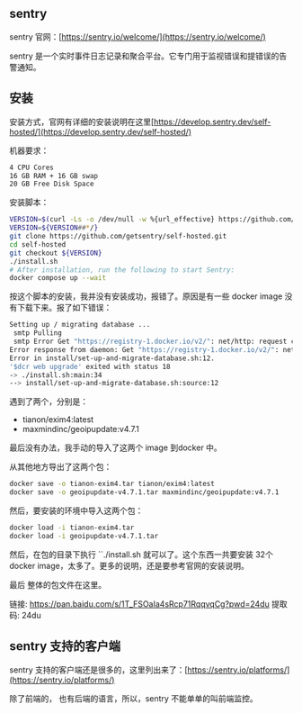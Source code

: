
## sentry

sentry 官网：[https://sentry.io/welcome/](https://sentry.io/welcome/)

sentry 是一个实时事件日志记录和聚合平台。它专门用于监视错误和提错误的告警通知。 

## 安装 

安装方式，官网有详细的安装说明在这里[https://develop.sentry.dev/self-hosted/](https://develop.sentry.dev/self-hosted/)

机器要求：

```sh
4 CPU Cores
16 GB RAM + 16 GB swap
20 GB Free Disk Space
```
安装脚本：

```sh 
VERSION=$(curl -Ls -o /dev/null -w %{url_effective} https://github.com/getsentry/self-hosted/releases/latest)
VERSION=${VERSION##*/}
git clone https://github.com/getsentry/self-hosted.git
cd self-hosted
git checkout ${VERSION}
./install.sh
# After installation, run the following to start Sentry:
docker compose up --wait
```
按这个脚本的安装，我并没有安装成功，报错了。原因是有一些 docker image 没有下载下来。报了如下错误：

```sh
Setting up / migrating database ...
 smtp Pulling 
 smtp Error Get "https://registry-1.docker.io/v2/": net/http: request canceled while waiting for connection (Client.Timeout exceeded while awaiting headers)
Error response from daemon: Get "https://registry-1.docker.io/v2/": net/http: request canceled while waiting for connection (Client.Timeout exceeded while awaiting headers)
Error in install/set-up-and-migrate-database.sh:12.
'$dcr web upgrade' exited with status 18
-> ./install.sh:main:34
--> install/set-up-and-migrate-database.sh:source:12

```

遇到了两个，分别是：

- tianon/exim4:latest 
- maxmindinc/geoipupdate:v4.7.1

最后没有办法，我手动的导入了这两个 image 到docker 中。

从其他地方导出了这两个包：

```sh 
docker save -o tianon-exim4.tar tianon/exim4:latest
docker save -o geoipupdate-v4.7.1.tar maxmindinc/geoipupdate:v4.7.1

```
然后，要安装的环境中导入这两个包：

```sh 
docker load -i tianon-exim4.tar
docker load -i geoipupdate-v4.7.1.tar
```

然后，在包的目录下执行 ``./install.sh 就可以了。这个东西一共要安装 32个 docker image，太多了。更多的说明，还是要参考官网的安装说明。

最后 整体的包文件在这里。 

链接: https://pan.baidu.com/s/1T_FSOaIa4sRcp71RqqvqCg?pwd=24du 提取码: 24du 

## sentry 支持的客户端

sentry 支持的客户端还是很多的，这里列出来了：[https://sentry.io/platforms/](https://sentry.io/platforms/)

除了前端的， 也有后端的语言，所以，sentry 不能单单的叫前端监控。





